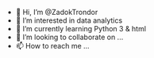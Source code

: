 - 👋 Hi, I’m @ZadokTrondor
- 👀 I’m interested in data analytics
- 🌱 I’m currently learning Python 3 & html
- 💞️ I’m looking to collaborate on ...
- 📫 How to reach me ...

<!---
ZadokTrondor/ZadokTrondor is a ✨ special ✨ repository because its `README.md` (this file) appears on your GitHub profile.
You can click the Preview link to take a look at your changes.
--->
